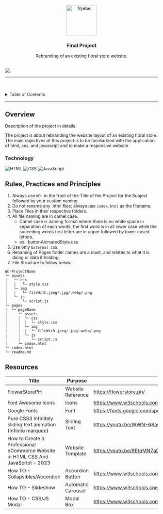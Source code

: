 <a name="readme-top">

<br/>

<br />
<div align="center">
  <a href="https://github.com/zyx-0314/">
  <!-- TODO: If you want to add logo or banner you can add it here -->
    <img src="https://assets.flowerstore.ph/public/tenantPH/app/assets/images/hub/tbjGDRi8992A8FmdicmHpCnIt0YwSvpK8pjCNqS8.svg" alt="Nyebe" width=auto height="100">
  </a>
  
  <h3 align="center">Final Project</h3>
</div>

<div align="center">
  Rebranding of an existing floral store website.
</div>

<br />

![](https://visit-counter.vercel.app/counter.png?page=Marzalado-feutech/WD-Flower-Shop)

---

<br />
<br />

<details>
  <summary>Table of Contents</summary>
  <ol>
    <li>
      <a href="#overview">Overview</a>
      <ol>
        <li>
          <a href="#technology">Technology</a>
        </li>
      </ol>
    </li>
    <li>
      <a href="#rule,-practices-and-principles">Rules, Practices and Principles</a>
    </li>
    <li>
      <a href="#resources">Resources</a>
    </li>
  </ol>
</details>

---

## Overview
Description of the project in details.

The project is about rebranding the website layout of an existing floral store. The main objectives of this project is to be familiarized with the application of html, css, and javascript and to make a responsive website.


### Technology
<!-- TODO: List of Technology Used -->
![HTML](https://img.shields.io/badge/HTML-E34F26?style=for-the-badge&logo=html5&logoColor=white)
![CSS](https://img.shields.io/badge/CSS-1572B6?style=for-the-badge&logo=css3&logoColor=white)
![JavaScript](https://img.shields.io/badge/JavaScript-F7DF1E?style=for-the-badge&logo=javascript&logoColor=white)

## Rules, Practices and Principles
1. Always use `WD-` in the front of the Title of the Project for the Subject followed by your custom naming.
2. Do not rename any .html files; always use `index.html` as the filename.
3. Place Files in their respective folders.
4. All file naming are in camel case.
   - Camel case is naming format where there is no white space in separation of each words, the first word is in all lower case while the succeding words first letter are in upper followed by lower cased letters.
   - ex.: buttonAnimatedStyle.css
5. Use only `External CSS`.
6. Renaming of Pages folder names are a must, and relates to what it is doing or data it holding.
7. File Structure to follow below.

```
WD-ProjectName
└─ assets
|   └─ css
|   |   └─ style.css
|   └─ img
|   |   └─ fileWith.jpeg/.jpg/.webp/.png
|   └─ js
|       └─ script.js
└─ pages
|  └─ pageName
|     └─ assets
|     |  └─ css
|     |  |  └─ style.css
|     |  └─ img
|     |  |  └─ fileWith.jpeg/.jpg/.webp/.png
|     |  └─ js
|     |     └─ script.js
|     └─ index.html
└─ index.html
└─ readme.md
```

## Resources

<!-- TODO: Add References -->
| Title | Purpose | Link |
| - | - | - |
| FlowerStorePH | Website Reference | https://flowerstore.ph/ |
| Font Awesome Icons | Icons | https://www.w3schools.com/w3css/w3css_icons.asp|
| Google Fonts | Font | https://fonts.google.com/specimen/Poppins |
| Pure CSS3 Infinitely sliding text animation (Infinite marquee) | Sliding Text | https://youtu.be/WWN-68aQ-Qk?si=gAJdSnQl7MSrGJkj |
| How to Create a Professional eCommerce Website in HTML CSS And JavaScript - 2023 | Website Template | https://youtu.be/8EtqMN7aD7A?si=cafnojJzEZJRQigO |
| How TO - Collapsibles/Accordion | Accordion Button | https://www.w3schools.com/howto/howto_js_accordion.asp |
| How TO - Slideshow | Automatic Carousel | https://www.w3schools.com/howto/howto_js_slideshow.asp |
| How TO - CSS/JS Modal | Modal Box | https://www.w3schools.com/howto/howto_css_modals.asp |
